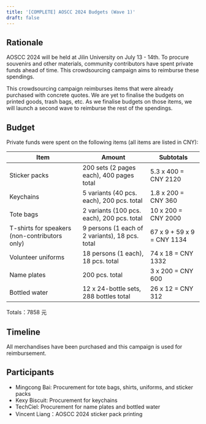 ```yaml
---
title: '[COMPLETE] AOSCC 2024 Budgets (Wave 1)'
draft: false
---
```


## Rationale

AOSCC 2024 will be held at Jilin University on July 13 - 14th. To procure souvenirs and other materials, community contributors have spent private funds ahead of time. This crowdsourcing campaign aims to reimburse these spendings.

This crowdsourcing campaign reimburses items that were already purchased with concrete quotes. We are yet to finalise the budgets on printed goods, trash bags, etc. As we finalise budgets on those items, we will launch a second wave to reimburse the rest of the spendings.

## Budget

Private funds were spent on the following items (all items are listed in CNY):

| Item                                          | Amount                                          | Subtotals                  |
|-----------------------------------------------|-------------------------------------------------|----------------------------|
| Sticker packs                                 | 200 sets (2 pages each), 400 pages total        | 5.3 x 400 = CNY 2120       |
| Keychains                                     | 5 variants (40 pcs. each), 200 pcs. total       | 1.8 x 200 = CNY 360        |
| Tote bags                                     | 2 variants (100 pcs. each), 200 pcs. total      | 10 x 200 = CNY 2000        |
| T-shirts for speakers (non-contributors only) | 9 persons (1 each of 2 variants), 18 pcs. total | 67 x 9 + 59 x 9 = CNY 1134 |
| Volunteer uniforms                            | 18 persons (1 each), 18 pcs. total              | 74 x 18 = CNY 1332         |
| Name plates                                   | 200 pcs. total                                  | 3 x 200 = CNY 600          |
| Bottled water                                 | 12 x 24-bottle sets, 288 bottles total          | 26 x 12 = CNY 312          |

Totals：7858 元

## Timeline

All merchandises have been purchased and this campaign is used for reimbursement.

## Participants

- Mingcong Bai: Procurement for tote bags, shirts, uniforms, and sticker packs
- Kexy Biscuit: Procurement for keychains
- TechCiel: Procurement for name plates and bottled water
- Vincent Liang：AOSCC 2024 sticker pack printing